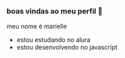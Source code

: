 ### boas vindas ao meu perfil 🖤 

meu nome è marielle 

- estou estudando no alura
- estou desenvolvendo no javascript
